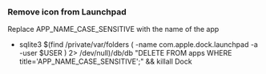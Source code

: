 ### Remove icon from Launchpad
Replace APP_NAME_CASE_SENSITIVE with the name of the app
- sqlite3 $(find /private/var/folders \( -name com.apple.dock.launchpad -a -user $USER \) 2> /dev/null)/db/db "DELETE FROM apps WHERE title='APP_NAME_CASE_SENSITIVE';" && killall Dock
